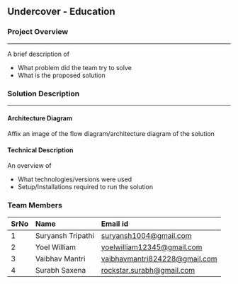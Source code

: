 ## Undercover - Education


### Project Overview
----------------------------------

A brief description of 
* What problem did the team try to solve
* What is the proposed solution

### Solution Description
----------------------------------

#### Architecture Diagram

Affix an image of the flow diagram/architecture diagram of the solution

#### Technical Description

An overview of 
* What technologies/versions were used
* Setup/Installations required to run the solution


### Team Members
 
SrNo | Name  | Email id
:--|:--|:--|
1 | Suryansh Tripathi | suryansh1004@gmail.com
2 | Yoel William | yoelwilliam12345@gmail.com
3 | Vaibhav Mantri | vaibhavmantri824228@gmail.com
4 | Surabh Saxena | rockstar.surabh@gmail.com



